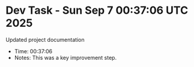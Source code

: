 # Dev Task - Sun Sep  7 00:37:06 UTC 2025
Updated project documentation
- Time: 00:37:06
- Notes: This was a key improvement step.
